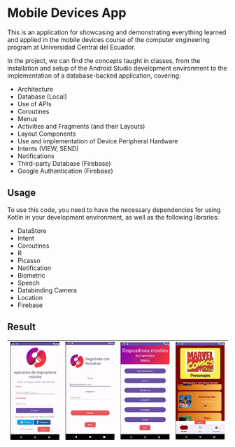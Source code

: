 # Mobile Devices App

This is an application for showcasing and demonstrating everything learned and applied in the mobile devices course of the computer engineering program at Universidad Central del Ecuador.

In the project, we can find the concepts taught in classes, from the installation and setup of the Android Studio development environment to the implementation of a database-backed application, covering:

- Architecture
- Database (Local)
- Use of APIs
- Coroutines
- Menus
- Activities and Fragments (and their Layouts)
- Layout Components
- Use and implementation of Device Peripheral Hardware
- Intents (VIEW, SEND)
- Notifications
- Third-party Database (Firebase)
- Google Authentication (Firebase)

## Usage

To use this code, you need to have the necessary dependencies for using Kotlin in your development environment, as well as the following libraries:

- DataStore
- Intent
- Coroutines
- R
- Picasso
- Notification
- Biometric
- Speech
- Databinding Camera
- Location
- Firebase

## Result
| ![Login](https://github.com/XinjanAx/DispositivosMov/blob/main/img/login.jpg) | ![SignUp](https://github.com/XinjanAx/DispositivosMov/blob/main/img/signup.jpg) |![Menu](https://github.com/XinjanAx/DispositivosMov/blob/main/img/Menu.jpg) |![1rOpcion](https://github.com/XinjanAx/DispositivosMov/blob/main/img/Marvel.jpg) |
|----------|:-------------:|:-------------:|:-------------:|

